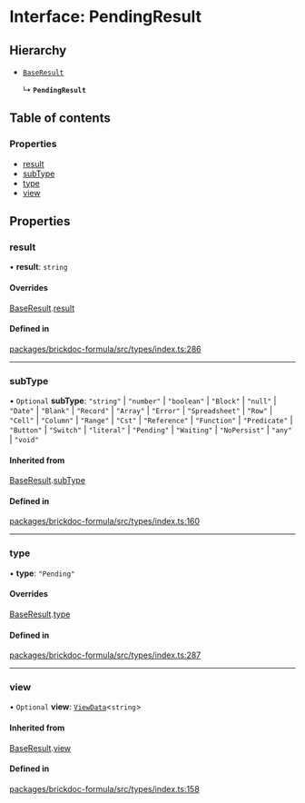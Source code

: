# Interface: PendingResult

## Hierarchy

- [`BaseResult`](BaseResult.md)

  ↳ **`PendingResult`**

## Table of contents

### Properties

- [result](PendingResult.md#result)
- [subType](PendingResult.md#subtype)
- [type](PendingResult.md#type)
- [view](PendingResult.md#view)

## Properties

### <a id="result" name="result"></a> result

• **result**: `string`

#### Overrides

[BaseResult](BaseResult.md).[result](BaseResult.md#result)

#### Defined in

[packages/brickdoc-formula/src/types/index.ts:286](https://github.com/brickdoc/brickdoc/blob/main/packages/brickdoc-formula/src/types/index.ts#L286)

---

### <a id="subtype" name="subtype"></a> subType

• `Optional` **subType**: `"string"` \| `"number"` \| `"boolean"` \| `"Block"` \| `"null"` \| `"Date"` \| `"Blank"` \| `"Record"` \| `"Array"` \| `"Error"` \| `"Spreadsheet"` \| `"Row"` \| `"Cell"` \| `"Column"` \| `"Range"` \| `"Cst"` \| `"Reference"` \| `"Function"` \| `"Predicate"` \| `"Button"` \| `"Switch"` \| `"literal"` \| `"Pending"` \| `"Waiting"` \| `"NoPersist"` \| `"any"` \| `"void"`

#### Inherited from

[BaseResult](BaseResult.md).[subType](BaseResult.md#subtype)

#### Defined in

[packages/brickdoc-formula/src/types/index.ts:160](https://github.com/brickdoc/brickdoc/blob/main/packages/brickdoc-formula/src/types/index.ts#L160)

---

### <a id="type" name="type"></a> type

• **type**: `"Pending"`

#### Overrides

[BaseResult](BaseResult.md).[type](BaseResult.md#type)

#### Defined in

[packages/brickdoc-formula/src/types/index.ts:287](https://github.com/brickdoc/brickdoc/blob/main/packages/brickdoc-formula/src/types/index.ts#L287)

---

### <a id="view" name="view"></a> view

• `Optional` **view**: [`ViewData`](ViewData.md)<`string`\>

#### Inherited from

[BaseResult](BaseResult.md).[view](BaseResult.md#view)

#### Defined in

[packages/brickdoc-formula/src/types/index.ts:158](https://github.com/brickdoc/brickdoc/blob/main/packages/brickdoc-formula/src/types/index.ts#L158)
